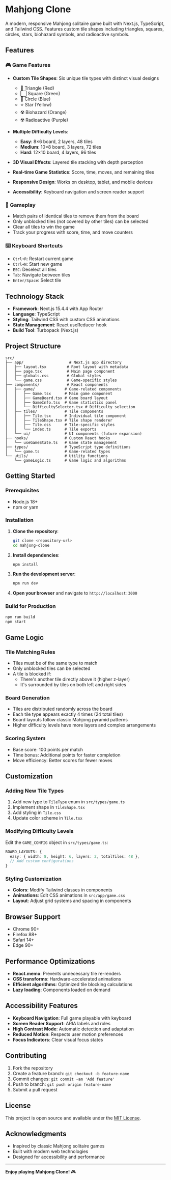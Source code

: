 # Mahjong Clone

A modern, responsive Mahjong solitaire game built with Next.js, TypeScript, and Tailwind CSS. Features custom tile shapes including triangles, squares, circles, stars, biohazard symbols, and radioactive symbols.

## Features

### 🎮 Game Features
- **Custom Tile Shapes**: Six unique tile types with distinct visual designs
  - 🔺 Triangle (Red)
  - ⬜ Square (Green)
  - 🔵 Circle (Blue)
  - ⭐ Star (Yellow)
  - ☢️ Biohazard (Orange)
  - ☢️ Radioactive (Purple)

- **Multiple Difficulty Levels**:
  - **Easy**: 8×6 board, 2 layers, 48 tiles
  - **Medium**: 10×8 board, 3 layers, 72 tiles
  - **Hard**: 12×10 board, 4 layers, 96 tiles

- **3D Visual Effects**: Layered tile stacking with depth perception
- **Real-time Game Statistics**: Score, time, moves, and remaining tiles
- **Responsive Design**: Works on desktop, tablet, and mobile devices
- **Accessibility**: Keyboard navigation and screen reader support

### 🎯 Gameplay
- Match pairs of identical tiles to remove them from the board
- Only unblocked tiles (not covered by other tiles) can be selected
- Clear all tiles to win the game
- Track your progress with score, time, and move counters

### ⌨️ Keyboard Shortcuts
- `Ctrl+R`: Restart current game
- `Ctrl+N`: Start new game
- `ESC`: Deselect all tiles
- `Tab`: Navigate between tiles
- `Enter/Space`: Select tile

## Technology Stack

- **Framework**: Next.js 15.4.4 with App Router
- **Language**: TypeScript
- **Styling**: Tailwind CSS with custom CSS animations
- **State Management**: React useReducer hook
- **Build Tool**: Turbopack (Next.js)

## Project Structure

```
src/
├── app/                    # Next.js app directory
│   ├── layout.tsx         # Root layout with metadata
│   ├── page.tsx           # Main page component
│   ├── globals.css        # Global styles
│   └── game.css           # Game-specific styles
├── components/            # React components
│   ├── game/             # Game-related components
│   │   ├── Game.tsx      # Main game component
│   │   ├── GameBoard.tsx # Game board layout
│   │   ├── GameInfo.tsx  # Game statistics panel
│   │   └── DifficultySelector.tsx # Difficulty selection
│   ├── tiles/            # Tile components
│   │   ├── Tile.tsx      # Individual tile component
│   │   ├── TileShape.tsx # Tile shape renderer
│   │   ├── Tile.css      # Tile-specific styles
│   │   └── index.ts      # Tile exports
│   └── ui/               # UI components (future expansion)
├── hooks/                # Custom React hooks
│   └── useGameState.ts   # Game state management
├── types/                # TypeScript type definitions
│   └── game.ts           # Game-related types
└── utils/                # Utility functions
    └── gameLogic.ts      # Game logic and algorithms
```

## Getting Started

### Prerequisites
- Node.js 18+ 
- npm or yarn

### Installation

1. **Clone the repository**:
   ```bash
   git clone <repository-url>
   cd mahjong-clone
   ```

2. **Install dependencies**:
   ```bash
   npm install
   ```

3. **Run the development server**:
   ```bash
   npm run dev
   ```

4. **Open your browser** and navigate to `http://localhost:3000`

### Build for Production

```bash
npm run build
npm start
```

## Game Logic

### Tile Matching Rules
- Tiles must be of the same type to match
- Only unblocked tiles can be selected
- A tile is blocked if:
  - There's another tile directly above it (higher z-layer)
  - It's surrounded by tiles on both left and right sides

### Board Generation
- Tiles are distributed randomly across the board
- Each tile type appears exactly 4 times (24 total tiles)
- Board layouts follow classic Mahjong pyramid patterns
- Higher difficulty levels have more layers and complex arrangements

### Scoring System
- Base score: 100 points per match
- Time bonus: Additional points for faster completion
- Move efficiency: Better scores for fewer moves

## Customization

### Adding New Tile Types
1. Add new type to `TileType` enum in `src/types/game.ts`
2. Implement shape in `TileShape.tsx`
3. Add styling in `Tile.css`
4. Update color scheme in `Tile.tsx`

### Modifying Difficulty Levels
Edit the `GAME_CONFIG` object in `src/types/game.ts`:
```typescript
BOARD_LAYOUTS: {
  easy: { width: 8, height: 6, layers: 2, totalTiles: 48 },
  // Add custom configurations
}
```

### Styling Customization
- **Colors**: Modify Tailwind classes in components
- **Animations**: Edit CSS animations in `src/app/game.css`
- **Layout**: Adjust grid systems and spacing in components

## Browser Support

- Chrome 90+
- Firefox 88+
- Safari 14+
- Edge 90+

## Performance Optimizations

- **React.memo**: Prevents unnecessary tile re-renders
- **CSS transforms**: Hardware-accelerated animations
- **Efficient algorithms**: Optimized tile blocking calculations
- **Lazy loading**: Components loaded on demand

## Accessibility Features

- **Keyboard Navigation**: Full game playable with keyboard
- **Screen Reader Support**: ARIA labels and roles
- **High Contrast Mode**: Automatic detection and adaptation
- **Reduced Motion**: Respects user motion preferences
- **Focus Indicators**: Clear visual focus states

## Contributing

1. Fork the repository
2. Create a feature branch: `git checkout -b feature-name`
3. Commit changes: `git commit -am 'Add feature'`
4. Push to branch: `git push origin feature-name`
5. Submit a pull request

## License

This project is open source and available under the [MIT License](LICENSE).

## Acknowledgments

- Inspired by classic Mahjong solitaire games
- Built with modern web technologies
- Designed for accessibility and performance

---

**Enjoy playing Mahjong Clone!** 🎮

